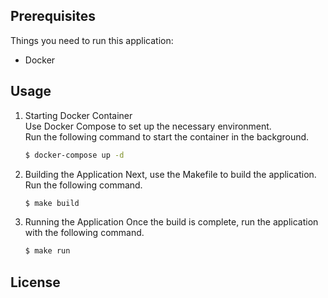 ## Prerequisites

Things you need to run this application:

- Docker

## Usage

1. Starting Docker Container  
   Use Docker Compose to set up the necessary environment.  
   Run the following command to start the container in the background.
    ```bash
    $ docker-compose up -d
    ```

2. Building the Application
    Next, use the Makefile to build the application. Run the following command.
    ```bash
    $ make build
    ```

3. Running the Application
    Once the build is complete, run the application with the following command.

    ```bash
    $ make run
    ```

## License